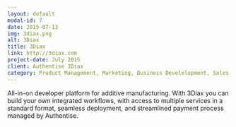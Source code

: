 ```yaml
---
layout: default
modal-id: 7
date: 2015-07-13
img: 3diax.png
alt: 3Diax
title: 3Diax
link: http://3diax.com
project-date: July 2015
client: Authentise 3Diax
category: Product Management, Marketing, Business Develelopment, Sales
---
```

All-in-on developer platform for additive manufacturing. With 3Diax you can build your own integrated workflows, with access to multiple services in a standard format, seamless deployment, and streamlined payment process managed by Authentise.



